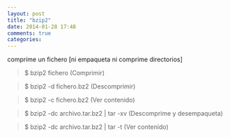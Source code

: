 ```yaml
---
layout: post
title: "bzip2"
date: 2014-01-28 17:48
comments: true
categories: 
---
```

comprime un fichero [ni empaqueta ni comprime directorios]

>$ bzip2 fichero (Comprimir)

>$ bzip2 -d fichero.bz2 (Descomprimir)

>$ bzip2 -c fichero.bz2 (Ver contenido)

>$ bzip2 -dc archivo.tar.bz2 | tar -xv (Descomprime y desempaqueta)

>$ bzip2 -dc archivo.tar.bz2 | tar -t (Ver contenido)

